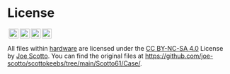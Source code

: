 # License

<img style="height:22px!important;margin-left:3px;vertical-align:text-bottom;" src="https://mirrors.creativecommons.org/presskit/icons/cc.svg?ref=chooser-v1"><img style="height:22px!important;margin-left:3px;vertical-align:text-bottom;" src="https://mirrors.creativecommons.org/presskit/icons/by.svg?ref=chooser-v1"><img style="height:22px!important;margin-left:3px;vertical-align:text-bottom;" src="https://mirrors.creativecommons.org/presskit/icons/nc.svg?ref=chooser-v1"><img style="height:22px!important;margin-left:3px;vertical-align:text-bottom;" src="https://mirrors.creativecommons.org/presskit/icons/sa.svg?ref=chooser-v1"></a></p>

All files within [hardware](./hardware) are licensed under the [CC BY-NC-SA 4.0](https://creativecommons.org/licenses/by-nc-sa/4.0/) License by [Joe Scotto](https://github.com/joe-scotto/). You can find the original files at https://github.com/joe-scotto/scottokeebs/tree/main/Scotto61/Case/.
